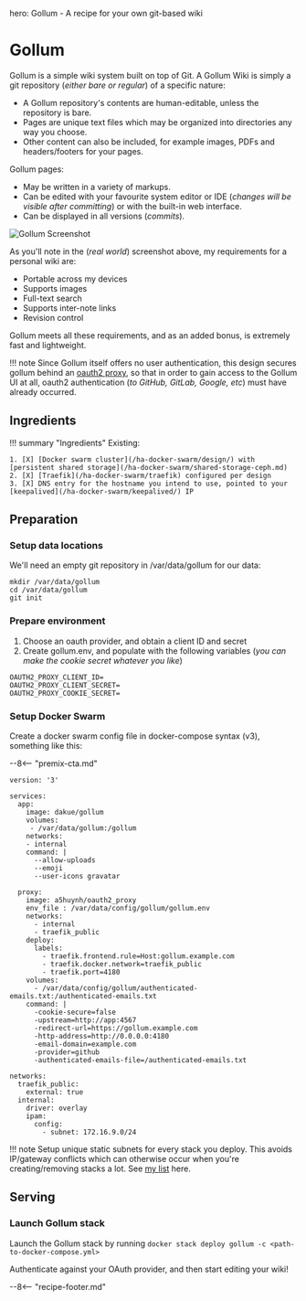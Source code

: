 hero: Gollum - A recipe for your own git-based wiki

# Gollum

Gollum is a simple wiki system built on top of Git. A Gollum Wiki is simply a git repository (_either bare or regular_) of a specific nature:

* A Gollum repository's contents are human-editable, unless the repository is bare.
* Pages are unique text files which may be organized into directories any way you choose.
* Other content can also be included, for example images, PDFs and headers/footers for your pages.

Gollum pages:

* May be written in a variety of markups.
* Can be edited with your favourite system editor or IDE (_changes will be visible after committing_) or with the built-in web interface.
* Can be displayed in all versions (_commits_).


![Gollum Screenshot](../images/gollum.png)

As you'll note in the (_real world_) screenshot above, my requirements for a personal wiki are:

* Portable across my devices
* Supports images
* Full-text search
* Supports inter-note links
* Revision control

Gollum meets all these requirements, and as an added bonus, is extremely fast and lightweight.

!!! note
    Since Gollum itself offers no user authentication, this design secures gollum behind an [oauth2 proxy](/reference/oauth_proxy/), so that in order to gain access to the Gollum UI at all, oauth2 authentication (_to GitHub, GitLab, Google, etc_) must have already occurred.


## Ingredients

!!! summary "Ingredients"
    Existing:

    1. [X] [Docker swarm cluster](/ha-docker-swarm/design/) with [persistent shared storage](/ha-docker-swarm/shared-storage-ceph.md)
    2. [X] [Traefik](/ha-docker-swarm/traefik) configured per design
    3. [X] DNS entry for the hostname you intend to use, pointed to your [keepalived](/ha-docker-swarm/keepalived/) IP

## Preparation

### Setup data locations

We'll need an empty git repository in /var/data/gollum for our data:

```
mkdir /var/data/gollum
cd /var/data/gollum
git init
```

### Prepare environment

1. Choose an oauth provider, and obtain a client ID and secret
2. Create gollum.env, and populate with the following variables (_you can make the cookie secret whatever you like_)

```
OAUTH2_PROXY_CLIENT_ID=
OAUTH2_PROXY_CLIENT_SECRET=
OAUTH2_PROXY_COOKIE_SECRET=
```

### Setup Docker Swarm

Create a docker swarm config file in docker-compose syntax (v3), something like this:

--8<-- "premix-cta.md"

```
version: '3'

services:
  app:
    image: dakue/gollum
    volumes:
     - /var/data/gollum:/gollum
    networks:
    - internal
    command: |
      --allow-uploads
      --emoji
      --user-icons gravatar

  proxy:
    image: a5huynh/oauth2_proxy
    env_file : /var/data/config/gollum/gollum.env
    networks:
      - internal
      - traefik_public
    deploy:
      labels:
        - traefik.frontend.rule=Host:gollum.example.com
        - traefik.docker.network=traefik_public
        - traefik.port=4180
    volumes:
      - /var/data/config/gollum/authenticated-emails.txt:/authenticated-emails.txt
    command: |
      -cookie-secure=false
      -upstream=http://app:4567
      -redirect-url=https://gollum.example.com
      -http-address=http://0.0.0.0:4180
      -email-domain=example.com
      -provider=github
      -authenticated-emails-file=/authenticated-emails.txt

networks:
  traefik_public:
    external: true
  internal:
    driver: overlay
    ipam:
      config:
        - subnet: 172.16.9.0/24
```

!!! note
    Setup unique static subnets for every stack you deploy. This avoids IP/gateway conflicts which can otherwise occur when you're creating/removing stacks a lot. See [my list](/reference/networks/) here.



## Serving

### Launch Gollum stack

Launch the Gollum stack by running ```docker stack deploy gollum -c <path-to-docker-compose.yml>```

Authenticate against your OAuth provider, and then start editing your wiki!

[^1]: In the current implementation, Gollum is a "single user" tool only. The contents of the wiki are saved as markdown files under /var/data/gollum, and all the git commits are currently "Anonymous"

--8<-- "recipe-footer.md"